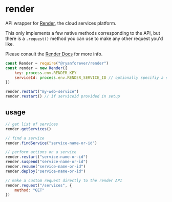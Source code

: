 # render
API wrapper for [Render](https://render.com), the cloud services platform.

This only implements a few native methods corresponding to the API, but there is a `.request()` method you can use to make any other request you'd like.

Please consult the [Render Docs](https://api-docs.render.com/reference/introduction) for more info.


```javascript
const Render = require("@ryanforever/render")
const render = new Render({
	key: process.env.RENDER_KEY
	serviceId: process.env.RENDER_SERVICE_ID // optionally specifiy a service id to perform all actions on
})

render.restart("my-web-service")
render.restart() // if serviceId provided in setup
```


## usage
```javascript
// get list of services
render.getServices()

// find a service
render.findService("service-name-or-id")

// perform actions on a service
render.restart("service-name-or-id")
render.suspend("service-name-or-id")
render.resume("service-name-or-id")
render.deploy("service-name-or-id")

// make a custom request directly to the render API
render.request("/services", {
	method: "GET"
}) 
```

